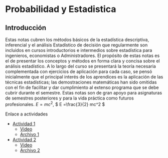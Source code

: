 # Probabilidad y Estadistica

## Introducción
Estas notas cubren los métodos básicos de la estadística descriptiva, inferencial y el análisis Estadístico de decisión que regularmente son incluidos en cursos introductorios e intermedios sobre estadística para ingenieros, economistas o Administradores. El propósito de estas notas es el de presentar los conceptos y métodos en forma clara y concisa sobre el análisis estadístico. A lo largo del curso se presentará la teoría necesaria complementada con ejercicios de aplicación para cada caso, se pensó inicialmente que el principal interés de los aprendices es la aplicación de las técnicas estadísticas; las demostraciones matemáticas han sido omitidas con el fin de facilitar y dar cumplimiento al extenso programa que se debe cubrir durante el semestre. Estas notas son de gran apoyo para asignaturas de semestres posteriores y para la vida práctica como futuros profesionales. $E=mc^2$, $ E =\frac{3}{2} mc^2 $


Enlace a actividades
* [Actividad 1](https://prye.readthedocs.io/es/latest/Capitulo_1/005_guia_1.html)
  * [Video](https://www.youtube.com/watch?v=1-NxScaAtjE)
  * [Archivo 1](https://prye.readthedocs.io/es/latest/Capitulo_1/005_guia_1.html)
* [Actividad 2](https://prye.readthedocs.io/es/latest/Capitulo_1/005_guia_1.html)
  * [Video](https://www.youtube.com/watch?v=1-NxScaAtjE)
  * [Archivo 2](https://prye.readthedocs.io/es/latest/Capitulo_1/005_guia_1.html)
